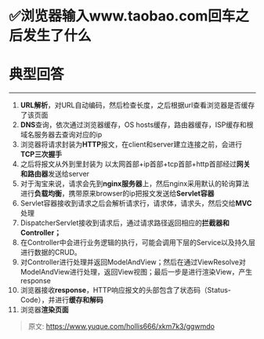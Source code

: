 # ✅浏览器输入www.taobao.com回车之后发生了什么

# 典型回答
****

1. **URL解析**，对URL自动编码，然后检查长度，之后根据url查看浏览器是否缓存了该页面
2. **DNS**查询，依次通过浏览器缓存，OS hosts缓存，路由器缓存，ISP缓存和根域名服务器去查询对应的ip
3. 浏览器将请求封装为**HTTP**报文，在client和server建立连接之前，会进行**TCP三次握手**
4. 之后将报文从外到里封装为 以太网首部+ip首部+tcp首部+http首部经过**网关和路由器**发送给server
5. 对于淘宝来说，请求会先到**nginx服务器**上，然后nginx采用默认的轮询算法进行**负载均衡**，携带原来browser的ip把报文发送给**Servlet容器**
6. Servlet容器接收到请求之后会解析请求行，请求体，请求头，然后交给**MVC**处理
7. DispatcherServlet接收到请求后，通过请求路径返回相应的**拦截器和Controller；**
8. 在Controller中会进行业务逻辑的执行，可能会调用下层的Service以及持久层进行数据的CRUD。
9. 对Controller进行处理并返回ModelAndView；然后在通过ViewResolve对ModelAndView进行处理，返回View视图；最后一步是进行渲染View，产生response
10. 浏览器接收**response**，HTTP响应报文的头部包含了状态码（Status-Code），并进行**缓存和解码**
11. 浏览器**渲染页面**



> 原文: <https://www.yuque.com/hollis666/xkm7k3/ggwmdo>